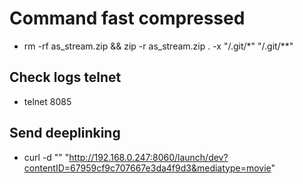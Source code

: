 # Command fast compressed
- rm -rf as_stream.zip && zip -r as_stream.zip . -x "/.git/*" "/.git/**"

## Check logs telnet
- telnet <IP> 8085

## Send deeplinking
- curl -d "" "http://192.168.0.247:8060/launch/dev?contentID=67959cf9c707667e3da4f9d3&mediatype=movie"
